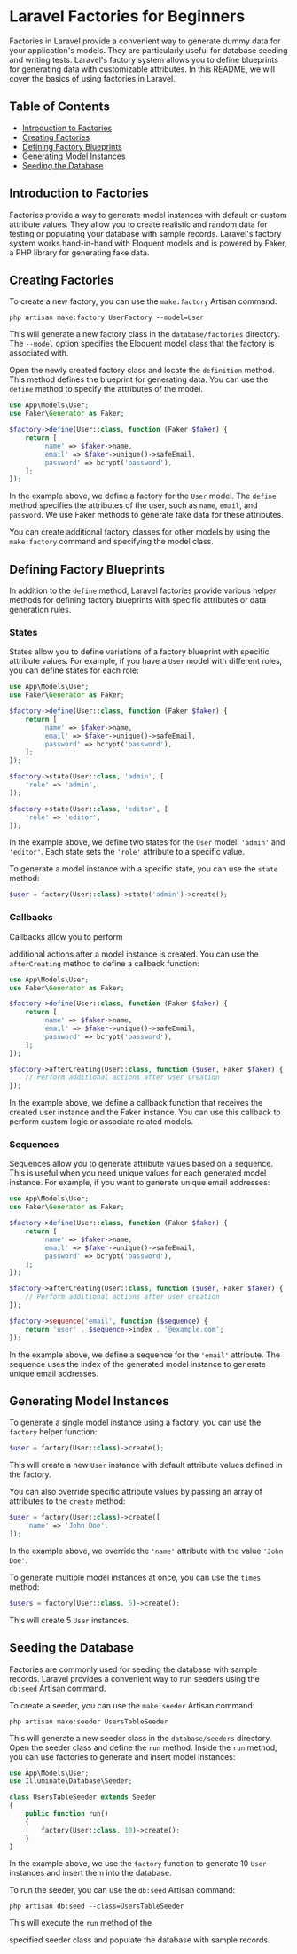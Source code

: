 # Laravel Factories for Beginners

Factories in Laravel provide a convenient way to generate dummy data for your application's models. They are particularly useful for database seeding and writing tests. Laravel's factory system allows you to define blueprints for generating data with customizable attributes. In this README, we will cover the basics of using factories in Laravel.

## Table of Contents
- [Introduction to Factories](#introduction-to-factories)
- [Creating Factories](#creating-factories)
- [Defining Factory Blueprints](#defining-factory-blueprints)
- [Generating Model Instances](#generating-model-instances)
- [Seeding the Database](#seeding-the-database)

## Introduction to Factories

Factories provide a way to generate model instances with default or custom attribute values. They allow you to create realistic and random data for testing or populating your database with sample records. Laravel's factory system works hand-in-hand with Eloquent models and is powered by Faker, a PHP library for generating fake data.

## Creating Factories

To create a new factory, you can use the `make:factory` Artisan command:

```shell
php artisan make:factory UserFactory --model=User
```

This will generate a new factory class in the `database/factories` directory. The `--model` option specifies the Eloquent model class that the factory is associated with.

Open the newly created factory class and locate the `definition` method. This method defines the blueprint for generating data. You can use the `define` method to specify the attributes of the model.

```php
use App\Models\User;
use Faker\Generator as Faker;

$factory->define(User::class, function (Faker $faker) {
    return [
        'name' => $faker->name,
        'email' => $faker->unique()->safeEmail,
        'password' => bcrypt('password'),
    ];
});
```

In the example above, we define a factory for the `User` model. The `define` method specifies the attributes of the user, such as `name`, `email`, and `password`. We use Faker methods to generate fake data for these attributes.

You can create additional factory classes for other models by using the `make:factory` command and specifying the model class.

## Defining Factory Blueprints

In addition to the `define` method, Laravel factories provide various helper methods for defining factory blueprints with specific attributes or data generation rules.

### States

States allow you to define variations of a factory blueprint with specific attribute values. For example, if you have a `User` model with different roles, you can define states for each role:

```php
use App\Models\User;
use Faker\Generator as Faker;

$factory->define(User::class, function (Faker $faker) {
    return [
        'name' => $faker->name,
        'email' => $faker->unique()->safeEmail,
        'password' => bcrypt('password'),
    ];
});

$factory->state(User::class, 'admin', [
    'role' => 'admin',
]);

$factory->state(User::class, 'editor', [
    'role' => 'editor',
]);
```

In the example above, we define two states for the `User` model: `'admin'` and `'editor'`. Each state sets the `'role'` attribute to a specific value.

To generate a model instance with a specific state, you can use the `state` method:

```php
$user = factory(User::class)->state('admin')->create();
```

### Callbacks

Callbacks allow you to perform

 additional actions after a model instance is created. You can use the `afterCreating` method to define a callback function:

```php
use App\Models\User;
use Faker\Generator as Faker;

$factory->define(User::class, function (Faker $faker) {
    return [
        'name' => $faker->name,
        'email' => $faker->unique()->safeEmail,
        'password' => bcrypt('password'),
    ];
});

$factory->afterCreating(User::class, function ($user, Faker $faker) {
    // Perform additional actions after user creation
});
```

In the example above, we define a callback function that receives the created user instance and the Faker instance. You can use this callback to perform custom logic or associate related models.

### Sequences

Sequences allow you to generate attribute values based on a sequence. This is useful when you need unique values for each generated model instance. For example, if you want to generate unique email addresses:

```php
use App\Models\User;
use Faker\Generator as Faker;

$factory->define(User::class, function (Faker $faker) {
    return [
        'name' => $faker->name,
        'email' => $faker->unique()->safeEmail,
        'password' => bcrypt('password'),
    ];
});

$factory->afterCreating(User::class, function ($user, Faker $faker) {
    // Perform additional actions after user creation
});

$factory->sequence('email', function ($sequence) {
    return 'user' . $sequence->index . '@example.com';
});
```

In the example above, we define a sequence for the `'email'` attribute. The sequence uses the index of the generated model instance to generate unique email addresses.

## Generating Model Instances

To generate a single model instance using a factory, you can use the `factory` helper function:

```php
$user = factory(User::class)->create();
```

This will create a new `User` instance with default attribute values defined in the factory.

You can also override specific attribute values by passing an array of attributes to the `create` method:

```php
$user = factory(User::class)->create([
    'name' => 'John Doe',
]);
```

In the example above, we override the `'name'` attribute with the value `'John Doe'`.

To generate multiple model instances at once, you can use the `times` method:

```php
$users = factory(User::class, 5)->create();
```

This will create 5 `User` instances.

## Seeding the Database

Factories are commonly used for seeding the database with sample records. Laravel provides a convenient way to run seeders using the `db:seed` Artisan command.

To create a seeder, you can use the `make:seeder` Artisan command:

```shell
php artisan make:seeder UsersTableSeeder
```

This will generate a new seeder class in the `database/seeders` directory. Open the seeder class and define the `run` method. Inside the `run` method, you can use factories to generate and insert model instances:

```php
use App\Models\User;
use Illuminate\Database\Seeder;

class UsersTableSeeder extends Seeder
{
    public function run()
    {
        factory(User::class, 10)->create();
    }
}
```

In the example above, we use the `factory` function to generate 10 `User` instances and insert them into the database.

To run the seeder, you can use the `db:seed` Artisan command:

```shell
php artisan db:seed --class=UsersTableSeeder
```

This will execute the `run` method of the

 specified seeder class and populate the database with sample records.

